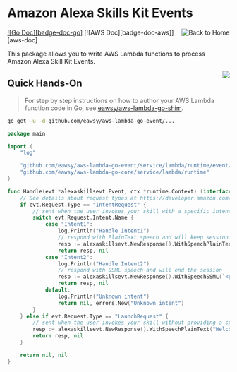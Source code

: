 <a id="top" name="top"></a>

# Amazon Alexa Skills Kit Events

[<img src="/_asset/misc_home.png" alt="Back to Home" align="right">](/)
[![Go Doc][badge-doc-go]][eawsy-doc]
[![AWS Doc][badge-doc-aws]][aws-doc]

This package allows you to write AWS Lambda functions to process Amazon Alexa Skill Kit Events.

[<img src="/_asset/misc_arrow-up.png" align="right">](#top)
## Quick Hands-On

> For step by step instructions on how to author your AWS Lambda function code in Go, see 
  [eawsy/aws-lambda-go-shim][eawsy-runtime].
  
```sh
go get -u -d github.com/eawsy/aws-lambda-go-event/...
```

```go
package main

import (
	"log"

	"github.com/eawsy/aws-lambda-go-event/service/lambda/runtime/event/alexaskillsevt"
	"github.com/eawsy/aws-lambda-go-core/service/lambda/runtime"
)

func Handle(evt *alexaskillsevt.Event, ctx *runtime.Context) (interface{}, error) {
	// See details about request types at https://developer.amazon.com/docs/custom-skills/request-types-reference.html
	if evt.Request.Type == "IntentRequest" {
		// sent when the user invokes your skill with a specific intent
		switch evt.Request.Intent.Name {
			case "Intent1":
				log.Println("Handle Intent1")
				// respond with PlainText speech and will keep session open for another request
				resp := alexaskillsevt.NewResponse().WithSpeechPlainText("Im responding to intent 1").WithCardSimple("My title here", "Card body will contain this text for intent 1 response").WithRepromptPlainText("Anything else I can help you with?").Get()
				return resp, nil
			case "Intent2":
				log.Println("Handle Intent2")
				// respond with SSML speech and will end the session
				resp := alexaskillsevt.NewResponse().WithSpeechSSML(`<p>Im <emphasis level="strong">responding</emphasis> to intent 2.</p><p>This will be said after a short pause</p>`).WithCardSimple("My title here", "Card body will contain this text for intent 2 response").WithEndSession().Get()
				return resp, nil
			default:
				log.Println("Unknown intent")
				return nil, errors.New("Unknown intent")
		}
	} else if evt.Request.Type == "LaunchRequest" {
		// sent when the user invokes your skill without providing a specific intent
		resp := alexaskillsevt.NewResponse().WithSpeechPlainText("Welcome to my Alexa Skill").WithCardSimple("Welcome", "Hello there").Get()
		return resp, nil
	}

	return nil, nil
}
```

[eawsy-runtime]: https://github.com/eawsy/aws-lambda-go-shim
[eawsy-doc]: https://godoc.org/github.com/eawsy/aws-lambda-go-event/service/lambda/runtime/event/alexaskillsevt

[Amazon Alexa Developer]: https://developer.amazon.com/alexa
[Speech Synthesis Markup Language (SSML)]: https://developer.amazon.com/docs/custom-skills/speech-synthesis-markup-language-ssml-reference.html